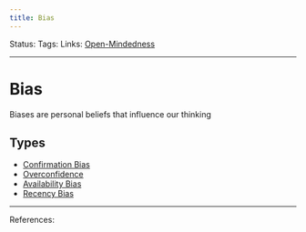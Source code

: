 ```yaml
---
title: Bias
---
```

Status:
Tags:
Links: [Open-Mindedness](out/open-mindedness.md)
___
# Bias
Biases are personal beliefs that influence our thinking
## Types
-  [Confirmation Bias](out/confirmation-bias.md)
- [Overconfidence](out/overconfidence.md)
- [Availability Bias](out/availability-bias.md)
- [Recency Bias](out/recency-bias.md)
___
References: